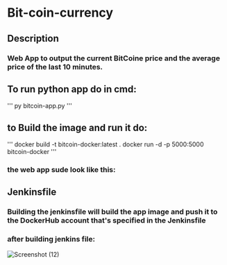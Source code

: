 # Bit-coin-currency
## Description 
### Web App to output the current BitCoine price and the average price of the last 10 minutes.
## To run python app do in cmd:
'''
py bitcoin-app.py
'''
## to Build the image and run it do:
'''
docker build -t bitcoin-docker:latest .
docker run -d -p 5000:5000 bitcoin-docker
'''

### the web app sude look like this:


## Jenkinsfile
### Building the jenkinsfile will build the app image and push it to the DockerHub account that's specified in the Jenkinsfile
### after building jenkins file:
![Screenshot (12)](https://user-images.githubusercontent.com/91056497/137638415-64bb2e75-6bbd-4609-84f0-a103cb49cb82.png)


